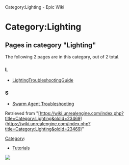 Category:Lighting - Epic Wiki                    

Category:Lighting
=================

Pages in category "Lighting"
----------------------------

The following 2 pages are in this category, out of 2 total.

### L

*   [LightingTroubleshootingGuide](/LightingTroubleshootingGuide "LightingTroubleshootingGuide")

### S

*   [Swarm Agent Troubleshooting](/Swarm_Agent_Troubleshooting "Swarm Agent Troubleshooting")

Retrieved from "[https://wiki.unrealengine.com/index.php?title=Category:Lighting&oldid=23469](https://wiki.unrealengine.com/index.php?title=Category:Lighting&oldid=23469)"

[Category](/Special:Categories "Special:Categories"):

*   [Tutorials](/Category:Tutorials "Category:Tutorials")

  ![](https://tracking.unrealengine.com/track.png)